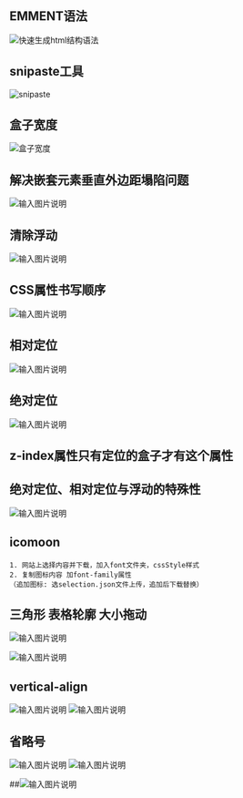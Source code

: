 ## EMMENT语法
![快速生成html结构语法](/imgs/2023-01-29/0Q6veYoON202wX4n.png)

## snipaste工具
![snipaste](/imgs/2023-02-07/kChDNtJduwd4bg4e.png)

## 盒子宽度
![盒子宽度  ](/imgs/2023-02-09/ahrAzHDZS1BFPcvJ.png)

## 解决嵌套元素垂直外边距塌陷问题
![输入图片说明](/imgs/2023-02-14/YgthyPLf8o5XWExd.png)

## 清除浮动
![输入图片说明](/imgs/2023-02-21/JwLQCrXQVigKtVZG.png)

## CSS属性书写顺序
![输入图片说明](/imgs/2023-02-22/Mf7uMfahRc6ZTVD2.png)

## 相对定位
![输入图片说明](/imgs/2023-02-22/XGTXjpkvqhih0Hsu.png)

## 绝对定位
![输入图片说明](/imgs/2023-02-22/SQueOBAUfyXcXkk2.png)

## z-index属性只有定位的盒子才有这个属性

## 绝对定位、相对定位与浮动的特殊性
![输入图片说明](/imgs/2023-02-22/pRi4gSPxLoIAKEhU.png)

## icomoon
```
1. 网站上选择内容并下载，加入font文件夹，cssStyle样式
2. 复制图标内容 加font-family属性
（追加图标: 选selection.json文件上传，追加后下载替换）
```

## 三角形 表格轮廓 大小拖动
![输入图片说明](/imgs/2023-02-27/LemJQy6RWQ62DUNf.png)

![输入图片说明](/imgs/2023-02-27/EPP20KwfVT00SIL9.png)

## vertical-align
![输入图片说明](/imgs/2023-02-27/JlBBvHtfDceuZzcI.png)
![输入图片说明](/imgs/2023-02-27/0BUfGveXzWwLR93j.png)

## 省略号
![输入图片说明](/imgs/2023-02-27/c34snI5NZcvDt2Ap.png)
![输入图片说明](/imgs/2023-02-27/iUJucny4qeA0TcGu.png)

##![输入图片说明](/imgs/2023-02-28/MPdulveAmfRftdhd.png)
<!--stackedit_data:
eyJoaXN0b3J5IjpbMTg2MjA1NjgzNyw4NjQ0MTQ5NzQsNTI3Mj
A4MTU4LDg2NDQxNDk3NCw1MjcyMDgxNTgsLTg4MTgyMzc2NSwt
MTU5MTY4MjA1LDM1NDY2NzczMywtNTY0NjcyNDA3LC0zOTcyNj
I5NjYsLTIwMDg2NzQ2NjcsLTIwNjY1MzE2MjIsNzMyMDU1MzI4
LC0yNjM5Nzg5NjQsOTE3MzQ3NjgsNjM2OTY0NTIsLTIwNTM0ND
QyMDIsMTc3MDQzNDYxMCwxODg0MTQ3NzU5LDgwMjUyNDMzNV19

-->